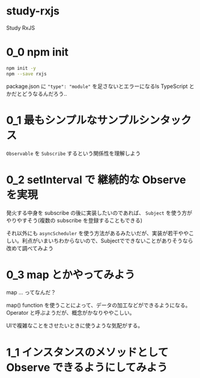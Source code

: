 # study-rxjs
Study RxJS

# 0_0 npm init

```sh
npm init -y
npm --save rxjs
```

package.json に `"type": "module"` を足さないとエラーになるls
TypeScript とかだとどうなるんだろう..

# 0_1 最もシンプルなサンプルシンタックス

`Observable` を `Subscribe` するという関係性を理解しよう

# 0_2 setInterval で 継続的な Observe を実現

発火する中身を subscribe の後に実装したいのであれば、 `Subject` を使う方がやりやすそう(複数の subscribe を登録することもできる)

それ以外にも `asyncScheduler` を使う方法があるみたいだが、実装が若干ややこしい。利点がいまいちわからないので、Subjectでできないことがありそうなら改めて調べてみよう

# 0_3 map とかやってみよう

map ... ってなんだ？

map() function を使うことによって、データの加工などができるようになる。
Operator と呼ぶようだが、概念がかなりややこしい。

UIで複雑なことをさせたいときに使うような気配がする。

# 1_1 インスタンスのメソッドとして Observe できるようにしてみよう

